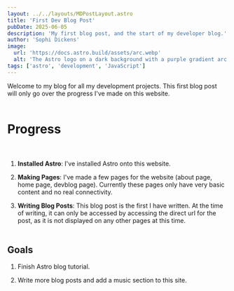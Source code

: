 ```yaml
---
layout: ../../layouts/MDPostLayout.astro
title: 'First Dev Blog Post'
pubDate: 2025-06-05
description: 'My first blog post, and the start of my developer blog.'
author: 'Sophi Dickens'
image:
  url: 'https://docs.astro.build/assets/arc.webp'
  alt: 'The Astro logo on a dark background with a purple gradient arc.'
tags: ['astro', 'development', 'JavaScript']
---
```

Welcome to my blog for all my development projects. This first blog post will only go over the progress I've made on this website.<br><br>
# **Progress**<br><br>

1. **Installed Astro**: I've installed Astro onto this website. <br>

2. **Making Pages**: I've made a few pages for the website (about page, home page, devblog page). Currently these pages only have very basic content and no real connectivity.

3. **Writing Blog Posts**: This blog post is the first I have written. At the time of writing, it can only be accessed by accessing the direct url for the post, as it is not displayed on any other pages at this time.<br><br>

## **Goals**

1. Finish Astro blog tutorial.

2. Write more blog posts and add a music section to this site.
